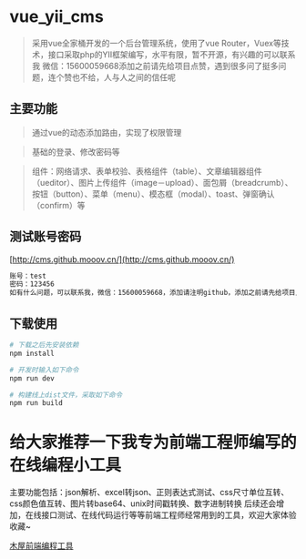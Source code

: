 # vue_yii_cms

> 采用vue全家桶开发的一个后台管理系统，使用了vue Router，Vuex等技术，接口采取php的YII框架编写，水平有限，暂不开源，有兴趣的可以联系我
> 微信：15600059668添加之前请先给项目点赞，遇到很多问了挺多问题，连个赞也不给，人与人之间的信任呢

## 主要功能
> 通过vue的动态添加路由，实现了权限管理

> 基础的登录、修改密码等

> 组件：网络请求、表单校验、表格组件（table）、文章编辑器组件（ueditor）、图片上传组件（image－upload）、面包屑（breadcrumb）、按钮（button）、菜单（menu）、模态框（modal）、toast、弹窗确认（confirm）等

## 测试账号密码
[http://cms.github.mooov.cn/](http://cms.github.mooov.cn/)
``` bash
账号：test
密码：123456
如有什么问题，可以联系我，微信：15600059668，添加请注明github，添加之前请先给项目点赞

```

## 下载使用

``` bash
# 下载之后先安装依赖
npm install

# 开发时输入如下命令
npm run dev

# 构建线上dist文件，采取如下命令
npm run build

```

# 给大家推荐一下我专为前端工程师编写的在线编程小工具

主要功能包括：json解析、excel转json、正则表达式测试、css尺寸单位互转、css颜色值互转、图片转base64、unix时间戳转换、数字进制转换
后续还会增加，在线接口测试、在线代码运行等等前端工程师经常用到的工具，欢迎大家体验收藏~

[木屋前端编程工具](https://www.mooov.cn/)
